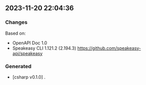 

## 2023-11-20 22:04:36
### Changes
Based on:
- OpenAPI Doc 1.0 
- Speakeasy CLI 1.121.2 (2.194.3) https://github.com/speakeasy-api/speakeasy
### Generated
- [csharp v0.1.0] .